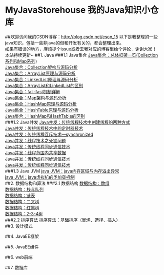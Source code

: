 # MyJavaStorehouse 我的Java知识小仓库
##欢迎访问我的CSDN博客：http://blog.csdn.net/eson_15
以下是我整理的一些java知识，包括一些非java的但和开发有关的，都会整理出来。<br/>
如果有错误的地方，麻烦提个issue或者去我对应的博客里给个评论，谢谢大家！<br/>
本站持续更新~
##1. Java
###1.1 Java集合
[Java集合：总体框架一览(Collection系列和Map系列)](http://blog.csdn.net/eson_15/article/details/51139971)<br/>
[Java集合：Collection架构与源码分析](http://blog.csdn.net/eson_15/article/details/51139978)<br/>
[Java集合：ArrayList原理与源码分析](http://blog.csdn.net/eson_15/article/details/51121833)<br/>
[Java集合：LinkedList原理与源码分析](http://blog.csdn.net/eson_15/article/details/51135944)<br/>
[Java集合：ArrayList和LinkedList的区别](http://blog.csdn.net/eson_15/article/details/51145788)<br/>
[Java集合：fail-fast机制详解](http://blog.csdn.net/eson_15/article/details/51149080)<br/>
[Java集合：Map架构与源码分析](http://blog.csdn.net/eson_15/article/details/51150033)<br/>
[Java集合：HashMap原理与源码分析](http://blog.csdn.net/eson_15/article/details/51158865)<br/>
[Java集合：HashTable原理与源码分析](http://blog.csdn.net/eson_15/article/details/51208166)<br/>
[Java集合：HashMap和HashTable的区别](http://blog.csdn.net/eson_15/article/details/51250324)<br/>
###1.2 Java并发
[Java并发：传统线程技术中创建线程的两种方式](http://blog.csdn.net/eson_15/article/details/51465316)<br/>
[Java并发：传统线程技术中的定时器技术](http://blog.csdn.net/eson_15/article/details/51523842)<br/>
[Java并发：传统线程互斥技术—synchronized](http://blog.csdn.net/eson_15/article/details/51525105)<br/>
[Java并发：线程技术之死锁问题](http://blog.csdn.net/eson_15/article/details/51527606)<br/>
[Java并发：传统线程同步通信技术](http://blog.csdn.net/eson_15/article/details/51530778)<br/>
[Java并发：线程范围内共享数据](http://blog.csdn.net/eson_15/article/details/51531941)<br/>
[Java并发：传统线程同步通信技术](http://blog.csdn.net/eson_15/article/details/51530778)<br/>
[Java并发：传统线程同步通信技术](http://blog.csdn.net/eson_15/article/details/51530778)<br/>
###1.3 Java JVM
[java JVM：java内存区域与内存溢出异常](http://blog.csdn.net/eson_15/article/details/51745671)<br/>
[java JVM：java虚拟机的类加载机制](http://blog.csdn.net/eson_15/article/details/51755023)<br/>
##2. 数据结构和算法
###2.1 数据结构
[数据结构：数组](http://blog.csdn.net/eson_15/article/details/51126182)<br/>
[数据结构：栈与队列](http://blog.csdn.net/eson_15/article/details/51126638)<br/>
[数据结构：链表](http://blog.csdn.net/eson_15/article/details/51136653)<br/>
[数据结构：二叉树](http://blog.csdn.net/eson_15/article/details/51138663)<br/>
[数据结构：红黑树](http://blog.csdn.net/eson_15/article/details/51144079)<br/>
[数据结构：2-3-4树](http://blog.csdn.net/eson_15/article/details/51140009)<br/>
###2.2 排序算法
[排序算法：基础排序（冒泡、选择、插入）](http://blog.csdn.net/eson_15/article/details/51154989)<br/>
##3. 设计模式

##4. JavaEE框架

##5. JavaEE组件

##6. web前端

##7. 数据库